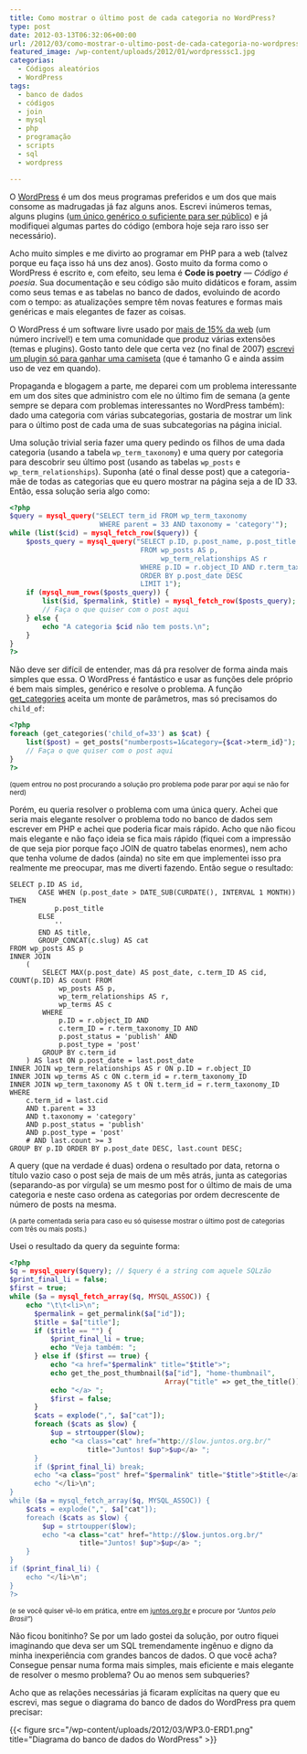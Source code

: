 ```yaml
---
title: Como mostrar o último post de cada categoria no WordPress?
type: post
date: 2012-03-13T06:32:06+00:00
url: /2012/03/como-mostrar-o-ultimo-post-de-cada-categoria-no-wordpress/
featured_image: /wp-content/uploads/2012/01/wordpresssc1.jpg
categorias:
  - Códigos aleatórios
  - WordPress
tags:
  - banco de dados
  - códigos
  - join
  - mysql
  - php
  - programação
  - scripts
  - sql
  - wordpress

---
```

O [WordPress][1] é um dos meus programas preferidos e um dos que mais consome as madrugadas já faz alguns anos. Escrevi inúmeros temas, alguns plugins ([um único genérico o suficiente para ser público][2]) e já modifiquei algumas partes do código (embora hoje seja raro isso ser necessário).

Acho muito simples e me divirto ao programar em PHP para a web (talvez porque eu faça isso há uns dez anos). Gosto muito da forma como o WordPress é escrito e, com efeito, seu lema é **Code is poetry** — _Código é poesia_. Sua documentação e seu código são muito didáticos e foram, assim como seus temas e as tabelas no banco de dados, evoluindo de acordo com o tempo: as atualizações sempre têm novas features e formas mais genéricas e mais elegantes de fazer as coisas.

O WordPress é um software livre usado por [mais de 15% da web][3] (um número incrível!) e tem uma comunidade que produz várias extensões (temas e plugins). Gosto tanto dele que certa vez (no final de 2007) [escrevi um plugin só para ganhar uma camiseta][4] (que é tamanho G e ainda assim uso de vez em quando).

Propaganda e blogagem a parte, me deparei com um problema interessante em um dos sites que administro com ele no último fim de semana (a gente sempre se depara com problemas interessantes no WordPress também): dado uma categoria com várias subcategorias, gostaria de mostrar um link para o último post de cada uma de suas subcategorias na página inicial.

Uma solução trivial seria fazer uma query pedindo os filhos de uma dada categoria (usando a tabela `wp_term_taxonomy`) e uma query por categoria para descobrir seu último post (usando as tabelas `wp_posts` e `wp_term_relationships`). Suponha (até o final desse post) que a categoria-mãe de todas as categorias que eu quero mostrar na página seja a de ID 33. Então, essa solução seria algo como:

```php
<?php
$query = mysql_query("SELECT term_id FROM wp_term_taxonomy
                      WHERE parent = 33 AND taxonomy = 'category'");
while (list($cid) = mysql_fetch_row($query)) {
    $posts_query = mysql_query("SELECT p.ID, p.post_name, p.post_title
                                FROM wp_posts AS p,
                                     wp_term_relationships AS r
                                WHERE p.ID = r.object_ID AND r.term_taxonomy_id = '$cid'
                                ORDER BY p.post_date DESC
                                LIMIT 1");
    if (mysql_num_rows($posts_query)) {
        list($id, $permalink, $title) = mysql_fetch_row($posts_query);
        // Faça o que quiser com o post aqui
    } else {
        echo "A categoria $cid não tem posts.\n";
    }
}
?>
```

Não deve ser difícil de entender, mas dá pra resolver de forma ainda mais simples que essa. O WordPress é fantástico e usar as funções dele próprio é bem mais simples, genérico e resolve o problema. A função [get_categories][5] aceita um monte de parâmetros, mas só precisamos do `child_of`:

```php
<?php
foreach (get_categories('child_of=33') as $cat) {
    list($post) = get_posts("numberposts=1&category={$cat->term_id}");
    // Faça o que quiser com o post aqui
}
?>
```

<small>(quem entrou no post procurando a solução pro problema pode parar por aqui se não for nerd)</small>

Porém, eu queria resolver o problema com uma única query. Achei que seria mais elegante resolver o problema todo no banco de dados sem escrever em PHP e achei que poderia ficar mais rápido. Acho que não ficou mais elegante e não faço ideia se fica mais rápido (fiquei com a impressão de que seja pior porque faço JOIN de quatro tabelas enormes), nem acho que tenha volume de dados (ainda) no site em que implementei isso pra realmente me preocupar, mas me diverti fazendo. Então segue o resultado:

```mysql
SELECT p.ID AS id,
       CASE WHEN (p.post_date > DATE_SUB(CURDATE(), INTERVAL 1 MONTH)) THEN
           p.post_title
       ELSE
           ''
       END AS title,
       GROUP_CONCAT(c.slug) AS cat
FROM wp_posts AS p
INNER JOIN
    (
        SELECT MAX(p.post_date) AS post_date, c.term_ID AS cid, COUNT(p.ID) AS count FROM
            wp_posts AS p,
            wp_term_relationships AS r,
            wp_terms AS c
        WHERE
            p.ID = r.object_ID AND
            c.term_ID = r.term_taxonomy_ID AND
            p.post_status = 'publish' AND
            p.post_type = 'post'
        GROUP BY c.term_id
    ) AS last ON p.post_date = last.post_date
INNER JOIN wp_term_relationships AS r ON p.ID = r.object_ID
INNER JOIN wp_terms AS c ON c.term_id = r.term_taxonomy_ID
INNER JOIN wp_term_taxonomy AS t ON t.term_id = r.term_taxonomy_ID
WHERE
    c.term_id = last.cid
    AND t.parent = 33
    AND t.taxonomy = 'category'
    AND p.post_status = 'publish'
    AND p.post_type = 'post'
    # AND last.count >= 3
GROUP BY p.ID ORDER BY p.post_date DESC, last.count DESC;
```

A query (que na verdade é duas) ordena o resultado por data, retorna o título vazio caso o post seja de mais de um mês atrás, junta as categorias (separando-as por vírgula) se um mesmo post for o último de mais de uma categoria e neste caso ordena as categorias por ordem decrescente de número de posts na mesma.

<small>(A parte comentada seria para caso eu só quisesse mostrar o último post de categorias com três ou mais posts.)</small>

Usei o resultado da query da seguinte forma:

```php
<?php
$q = mysql_query($query); // $query é a string com aquele SQLzão
$print_final_li = false;
$first = true;
while ($a = mysql_fetch_array($q, MYSQL_ASSOC)) {
    echo "\t\t<li>\n";
      $permalink = get_permalink($a["id"]);
      $title = $a["title"];
      if ($title == "") {
          $print_final_li = true;
          echo "Veja também: ";
      } else if ($first == true) {
          echo "<a href="$permalink" title="$title">";
          echo get_the_post_thumbnail($a["id"], "home-thumbnail",
                                      Array("title" => get_the_title()));
          echo "</a> ";
          $first = false;
      }
      $cats = explode(",", $a["cat"]);
      foreach ($cats as $low) {
          $up = strtoupper($low);
          echo "<a class="cat" href="http://$low.juntos.org.br/"
                   title="Juntos! $up">$up</a> ";
      }
      if ($print_final_li) break;
      echo "<a class="post" href="$permalink" title="$title">$title</a>";
      echo "</li>\n";
}
while ($a = mysql_fetch_array($q, MYSQL_ASSOC)) {
    $cats = explode(",", $a["cat"]);
    foreach ($cats as $low) {
        $up = strtoupper($low);
        echo "<a class="cat" href="http://$low.juntos.org.br/"
                 title="Juntos! $up">$up</a> ";
    }
}
if ($print_final_li) {
    echo "</li>\n";
}
?>
```

<small>(e se você quiser vê-lo em prática, entre em <a href="http://juntos.org.br/">juntos.org.br</a> e procure por <em>“Juntos pelo Brasil”</em>)</small>

Não ficou bonitinho? Se por um lado gostei da solução, por outro fiquei imaginando que deva ser um SQL tremendamente ingênuo e digno da minha inexperiência com grandes bancos de dados. O que você acha? Consegue pensar numa forma mais simples, mais eficiente e mais elegante de resolver o mesmo problema? Ou ao menos sem subqueries?

Acho que as relações necessárias já ficaram explícitas na query que eu escrevi, mas segue o diagrama do banco de dados do WordPress pra quem precisar:

{{< figure src="/wp-content/uploads/2012/03/WP3.0-ERD1.png" title="Diagrama do banco de dados do WordPress" >}}

 [1]: http://wordpress.org/
 [2]: /2012/01/retrospective/
 [3]: http://w3techs.com/technologies/overview/content_management/all
 [4]: http://www.pblog.com.br/2007/12/03/camisas-do-wordpress-de-graca-quem-vai-querer/
 [5]: https://codex.wordpress.org/Function_Reference/get_categories


